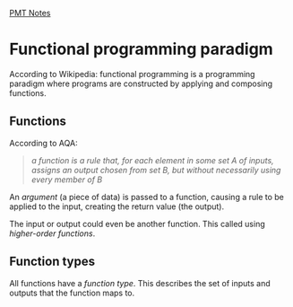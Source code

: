 [PMT Notes](https://www.physicsandmathstutor.com/pdf-pages/?pdf=https%3A%2F%2Fpmt.physicsandmathstutor.com%2Fdownload%2FComputer-Science%2FA-level%2FNotes%2FAQA%2F12-Fundamentals-of-Functional-Programming%2FAdvanced%2F12.1.%20Functional%20Programming%20Paradigm%20-%20Advanced.pdf)

# Functional programming paradigm

According to Wikipedia: functional programming is a programming paradigm where programs are constructed by applying and composing functions.

## Functions

According to AQA:

> *a function is a rule that, for each element in some set A of inputs, assigns an output chosen from set B, but without necessarily using every member of B* 

An *argument* (a piece of data) is passed to a function, causing a rule to be applied to the input, creating the return value (the output).

The input or output could even be another function. This called using *higher-order functions*.

## Function types

All functions have a *function type*. This describes the set of inputs and outputs that the function maps to.  

